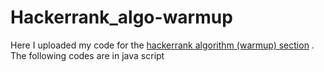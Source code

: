 # Hackerrank_algo-warmup
Here I uploaded my code for the [hackerrank algorithm (warmup) section](https://www.hackerrank.com/domains/algorithms?filters%5Bsubdomains%5D%5B%5D=warmup) . The following codes are in java script
